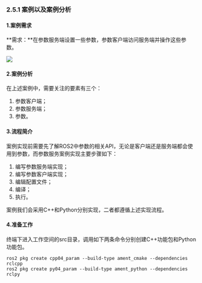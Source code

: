 ### 2.5.1 案例以及案例分析

#### 1.案例需求

**需求：**在参数服务端设置一些参数，参数客户端访问服务端并操作这些参数。

![](/assets/2.5.1案例演示.gif)

#### 2.案例分析

在上述案例中，需要关注的要素有三个：

1. 参数客户端；
2. 参数服务端；
3. 参数。

#### 3.流程简介

案例实现前需要先了解ROS2中参数的相关API，无论是客户端还是服务端都会使用到参数，而参数服务案例实现主要步骤如下：

1. 编写参数服务端实现；
2. 编写参数客户端实现；
3. 编辑配置文件；
4. 编译；
5. 执行。

案例我们会采用C++和Python分别实现，二者都遵循上述实现流程。

#### 4.准备工作

终端下进入工作空间的src目录，调用如下两条命令分别创建C++功能包和Python功能包。

```
ros2 pkg create cpp04_param --build-type ament_cmake --dependencies rclcpp
ros2 pkg create py04_param --build-type ament_python --dependencies rclpy
```



